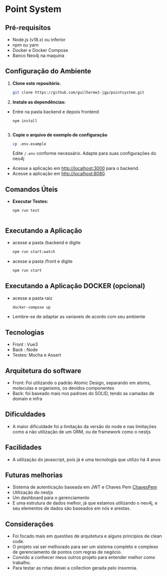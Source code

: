 # Point System

## Pré-requisitos

- Node.js (v18.x) ou inferior
- npm ou yarn
- Docker e Docker Compose
- Banco Neo4j na maquina

## Configuração do Ambiente

1. **Clone este repositório.**

    ```bash
    git clone https://github.com/guilherme1-jgp/pointsystem.git
    ```

2. **Instale as dependências:**

 - Entre na pasta backend e depois frontend
    ```bash
    npm install
    ```
    ```

3. **Copie o arquivo de exemplo de configuração**

    ```bash
    cp .env.example
    ```

    Edite `/.env` conforme necessário.
    Adapte para suas configurações do neo4j

- Acesse a aplicação em [http://localhost:3000](http://localhost:3000) para o backend.
- Acesse a aplicação em [http://localhost:8080](http://localhost:8080).

## Comandos Úteis

- **Executar Testes:**

    ```bash
    npm run test
    ```
    ```

## Executando a Aplicação
- acesse a pasta /backend e digite
    ```bash
    npm run start:watch

- acesse a pasta /front e digite
    ```bash
    npm run start

## Executando a Aplicação DOCKER (opcional)
- acesse a pasta raiz
    ```bash
    docker-compose up

- Lembre-se de adaptar as variaveis de acordo com seu ambiente

## Tecnologias
- Front : Vue3
- Back : Node
- Testes: Mocha e Assert

## Arquitetura do software
- Front: Foi utilizando o padrão Atomic Design, separando em atoms, moleculas e organisms, os devidos componentes
- Back: foi baseado mais nos padroes do SOLID, tendo as camadas de domain e infra

## Dificuldades
- A maior dificuldade foi a limitação da versão do node e nas limitações como a não utilização de um ORM, ou de framework como o nestjs

## Facilidades
- A utilização do javascript, pois já é uma tecnologia que utilizo há 4 anos

## Futuras melhorias
- Sistema de autenticação baseada em JWT e Chaves Pem [ChavesPem](https://github.com/Guilherme1-jpg/Quik)
- Utilização do nestjs
- Um dashboard para o gerenciamento
- E uma estrutura de dados melhor, já que estamos utilizando o neo4j, e seu elementos de dados são baseados em nós e arestas.

## Considerações
- Foi focado mais em questões de arquitetura e alguns principios de clean code.
- O projeto vai ser melhorado para ser um sistema completo e complexo de gerenciamento de pontos com regras de negócio.
- Convido a conhecer meus outros projeto para entender melhor como trabalho.
- Para testar as rotas deixei a collection gerada pelo insomnia.
